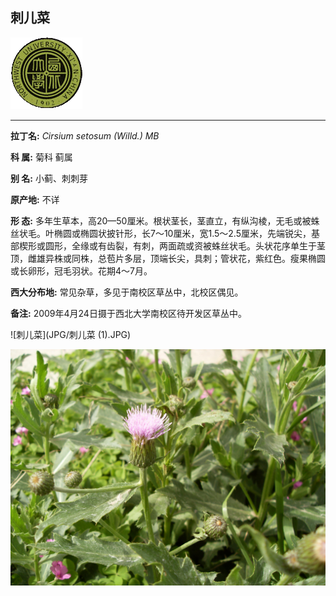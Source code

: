 ## 刺儿菜

![西北大学校园网络植物志](JPG/nwu.gif)

---

**拉丁名:**  _Cirsium setosum (Willd.) MB_

**科 属:** 菊科 蓟属

**别 名:** 小蓟、刺刺芽

**原产地:** 不详

**形  态:** 多年生草本，高20—50厘米。根状茎长，茎直立，有纵沟棱，无毛或被蛛丝状毛。叶椭圆或椭圆状披针形，长7～10厘米，宽1.5～2.5厘米，先端锐尖，基部楔形或圆形，全缘或有齿裂，有刺，两面疏或资被蛛丝状毛。头状花序单生于茎顶，雌雄异株或同株，总苞片多层，顶端长尖，具刺；管状花，紫红色。瘦果椭圆或长卵形，冠毛羽状。花期4～7月。

**西大分布地:** 常见杂草，多见于南校区草丛中，北校区偶见。

**备注:** 2009年4月24日摄于西北大学南校区待开发区草丛中。

![刺儿菜](JPG/刺儿菜 (1).JPG) 

![刺儿菜](JPG/刺儿菜.JPG) 

